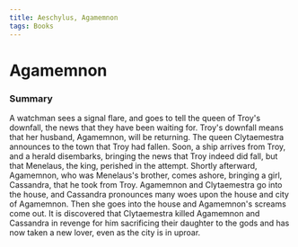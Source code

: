 ```yaml
---
title: Aeschylus, Agamemnon
tags: Books
---
```


# Agamemnon
### Summary
A watchman sees a signal flare, and goes to tell the queen of Troy's downfall, the news that they have been waiting for. Troy's downfall means that her husband, Agamemnon, will be returning. The queen Clytaemestra announces to the town that Troy had fallen. Soon, a ship arrives from Troy, and a herald disembarks, bringing the news that Troy indeed did fall, but that Menelaus, the king, perished in the attempt. Shortly afterward, Agamemnon, who was Menelaus's brother, comes ashore, bringing a girl, Cassandra, that he took from Troy. Agamemnon and Clytaemestra go into the house, and Cassandra pronounces many woes upon the house and city of Agamemnon. Then she goes into the house and Agamemnon's screams come out. It is discovered that Clytaemestra killed Agamemnon and Cassandra in revenge for him sacrificing their daughter to the gods and has now taken a new lover, even as the city is in uproar.